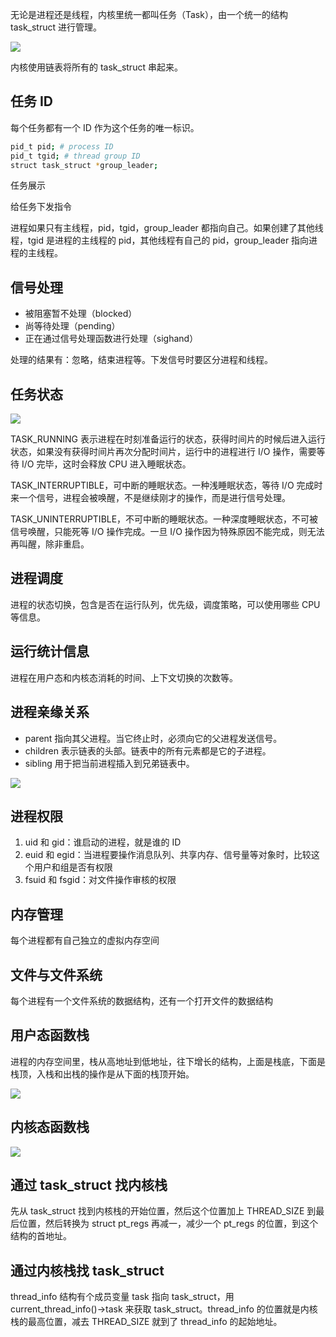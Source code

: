 无论是进程还是线程，内核里统一都叫任务（Task），由一个统一的结构 task_struct 进行管理。

![](https://blog-1252173264.cos.ap-shanghai.myqcloud.com/1649332187716-6aec86cc-70ed-4c4c-9e54-346bd26c1bc7.png)

内核使用链表将所有的 task_struct 串起来。

## 任务 ID

每个任务都有一个 ID 作为这个任务的唯一标识。

```bash
pid_t pid; # process ID
pid_t tgid; # thread group ID
struct task_struct *group_leader;
```

任务展示

给任务下发指令

进程如果只有主线程，pid，tgid，group_leader 都指向自己。如果创建了其他线程，tgid 是进程的主线程的 pid，其他线程有自己的 pid，group_leader 指向进程的主线程。

## 信号处理

- 被阻塞暂不处理（blocked）
- 尚等待处理（pending）
- 正在通过信号处理函数进行处理（sighand）

处理的结果有：忽略，结束进程等。下发信号时要区分进程和线程。

## 任务状态

![](https://blog-1252173264.cos.ap-shanghai.myqcloud.com/1649332918847-3fedd598-4679-4ec6-97ed-d5da7b2026fd.png)

TASK_RUNNING 表示进程在时刻准备运行的状态，获得时间片的时候后进入运行状态，如果没有获得时间片再次分配时间片，运行中的进程进行 I/O 操作，需要等待 I/O 完毕，这时会释放 CPU 进入睡眠状态。

TASK_INTERRUPTIBLE，可中断的睡眠状态。一种浅睡眠状态，等待 I/O 完成时来一个信号，进程会被唤醒，不是继续刚才的操作，而是进行信号处理。

TASK_UNINTERRUPTIBLE，不可中断的睡眠状态。一种深度睡眠状态，不可被信号唤醒，只能死等 I/O 操作完成。一旦 I/O 操作因为特殊原因不能完成，则无法再叫醒，除非重启。

## 进程调度

进程的状态切换，包含是否在运行队列，优先级，调度策略，可以使用哪些 CPU 等信息。

## 运行统计信息

进程在用户态和内核态消耗的时间、上下文切换的次数等。

## 进程亲缘关系

- parent 指向其父进程。当它终止时，必须向它的父进程发送信号。
- children 表示链表的头部。链表中的所有元素都是它的子进程。
- sibling 用于把当前进程插入到兄弟链表中。

![](https://blog-1252173264.cos.ap-shanghai.myqcloud.com/1649335903573-0816d650-4fa8-49dc-8c64-ae503ebd49c0.png)

## 进程权限

1. uid 和 gid：谁启动的进程，就是谁的 ID
2. euid 和 egid：当进程要操作消息队列、共享内存、信号量等对象时，比较这个用户和组是否有权限
3. fsuid 和 fsgid：对文件操作审核的权限

## 内存管理

每个进程都有自己独立的虚拟内存空间

## 文件与文件系统

每个进程有一个文件系统的数据结构，还有一个打开文件的数据结构

## 用户态函数栈

进程的内存空间里，栈从高地址到低地址，往下增长的结构，上面是栈底，下面是栈顶，入栈和出栈的操作是从下面的栈顶开始。

![](https://blog-1252173264.cos.ap-shanghai.myqcloud.com/1649376972312-623cda8f-3332-4ab4-9b61-17ea76dbd8c6.png)

## 内核态函数栈

![](https://blog-1252173264.cos.ap-shanghai.myqcloud.com/1649377247399-2c3e6f11-a38a-4bb9-b600-d7880f661a3b.png)

## 通过 task_struct 找内核栈

先从 task_struct 找到内核栈的开始位置，然后这个位置加上 THREAD_SIZE 到最后位置，然后转换为 struct pt_regs 再减一，减少一个 pt_regs 的位置，到这个结构的首地址。

## 通过内核栈找 task_struct

thread_info 结构有个成员变量 task 指向 task_struct，用 current_thread_info()->task 来获取 task_struct。thread_info 的位置就是内核栈的最高位置，减去 THREAD_SIZE 就到了 thread_info 的起始地址。

